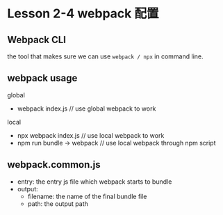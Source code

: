 # Lesson 2-4 webpack 配置

## Webpack CLI

the tool that makes sure we can use `webpack / npx` in command line.

## webpack usage

global

- webpack index.js // use global webpack to work

local

- npx webpack index.js // use local webpack to work
- npm run bundle -> webpack // use local webpack through npm script

## webpack.common.js

- entry: the entry js file which webpack starts to bundle
- output:
  - filename: the name of the final bundle file
  - path: the output path
